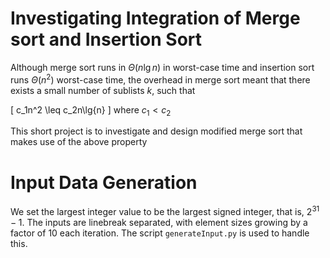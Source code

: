 # Investigating Integration of Merge sort and Insertion Sort

Although merge sort runs in $\Theta(n\lg{n})$ in worst-case time and insertion sort runs $\Theta(n^2)$ worst-case time, the overhead in merge sort meant that there exists a small number of sublists $k$, such that

\[
    c_1n^2 \leq c_2n\lg{n}
\]
where $c_1 < c_2$

This short project is to investigate and design modified merge sort that makes use of the above property

# Input Data Generation

We set the largest integer value to be the largest signed integer, that is, $2^{31}-1$. The inputs are linebreak separated, with element sizes growing by a factor of 10 each iteration. The script `generateInput.py` is used to handle this. 
